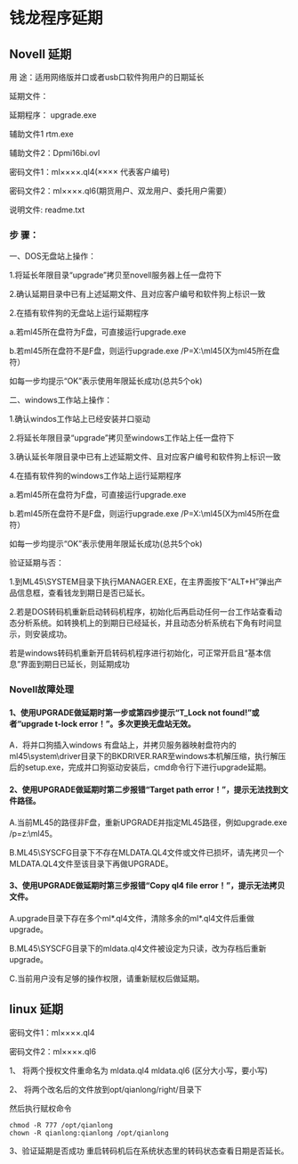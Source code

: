 # 钱龙程序延期

## Novell 延期
用    途：适用网络版并口或者usb口软件狗用户的日期延长

延期文件：

延期程序： upgrade.exe

辅助文件1  rtm.exe

辅助文件2：Dpmi16bi.ovl

密码文件1：ml××××.ql4(×××× 代表客户编号)

密码文件2：ml××××.ql6(期货用户、双龙用户、委托用户需要）

说明文件:  readme.txt

### 步    骤：
一、DOS无盘站上操作：

 1.将延长年限目录“upgrade”拷贝至novell服务器上任一盘符下

 2.确认延期目录中已有上述延期文件、且对应客户编号和软件狗上标识一致

 2.在插有软件狗的无盘站上运行延期程序

   a.若ml45所在盘符为F盘，可直接运行upgrade.exe

   b.若ml45所在盘符不是F盘，则运行upgrade.exe /P=X:\ml45(X为ml45所在盘符）

   如每一步均提示“OK”表示使用年限延长成功(总共5个ok)

二、windows工作站上操作：

 1.确认windos工作站上已经安装并口驱动

 2.将延长年限目录“upgrade”拷贝至windows工作站上任一盘符下

 3.确认延长年限目录中已有上述延期文件、且对应客户编号和软件狗上标识一致

 4.在插有软件狗的windows工作站上运行延期程序

   a.若ml45所在盘符为F盘，可直接运行upgrade.exe

   b.若ml45所在盘符不是F盘，则运行upgrade.exe /P=X:\ml45(X为ml45所在盘符）

   如每一步均提示“OK”表示使用年限延长成功(总共5个ok)

验证延期与否：

 1.到ML45\SYSTEM目录下执行MANAGER.EXE，在主界面按下“ALT+H”弹出产品信息框，查看钱龙到期日是否已延长。

 2.若是DOS转码机重新启动转码机程序，初始化后再启动任何一台工作站查看动态分析系统。如转换机上的到期日已经延长，并且动态分析系统右下角有时间显示，则安装成功。

 若是windows转码机重新开启转码机程序进行初始化，可正常开启且“基本信息”界面到期日已延长，则延期成功

### Novell故障处理
#### 1、使用UPGRADE做延期时第一步或第四步提示“T_Lock not found!”或者“upgrade t-lock error！”。多次更换无盘站无效。 

A．将并口狗插入windows 有盘站上，并拷贝服务器映射盘符内的ml45\system\driver目录下的BKDRIVER.RAR至windows本机解压缩，执行解压后的setup.exe，完成并口狗驱动安装后，cmd命令行下进行upgrade延期。 

#### 2、使用UPGRADE做延期时第二步报错“Target path error！”，提示无法找到文件路径。

A.当前ML45的路径非F盘，重新UPGRADE并指定ML45路径，例如upgrade.exe /p=z:\ml45。

B.ML45\SYSCFG目录下不存在MLDATA.QL4文件或文件已损坏，请先拷贝一个MLDATA.QL4文件至该目录下再做UPGRADE。

#### 3、使用UPGRADE做延期时第三步报错“Copy ql4 file error！”，提示无法拷贝文件。

A.upgrade目录下存在多个ml*.ql4文件，清除多余的ml*.ql4文件后重做upgrade。

B.ML45\SYSCFG目录下的mldata.ql4文件被设定为只读，改为存档后重新upgrade。

C.当前用户没有足够的操作权限，请重新赋权后做延期。


## linux 延期
密码文件1：ml××××.ql4

密码文件2：ml××××.ql6

1、 将两个授权文件重命名为 mldata.ql4 mldata.ql6 (区分大小写，要小写)

2、 将两个改名后的文件放到opt/qianlong/right/目录下

然后执行赋权命令
```
chmod -R 777 /opt/qianlong
chown -R qianlong:qianlong /opt/qianlong
```
3、验证延期是否成功 重启转码机后在系统状态里的转码状态查看日期是否延长。
